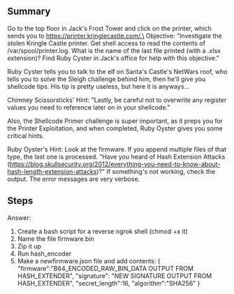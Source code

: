 ## Summary
Go to the top floor in Jack's Frost Tower and click on the printer, which sends you to https://printer.kringlecastle.com/.\
Objective: "Investigate the stolen Kringle Castle printer. Get shell access to read the contents of /var/spool/printer.log. What is the name of the last file printed (with a .xlsx extension)? Find Ruby Cyster in Jack's office for help with this objective."

Ruby Cyster tells you to talk to the elf on Santa's Castle's NetWars roof, who tells you to solve the Sleigh challenge behind him, then he'll give you shellcode tips. His tip is pretty useless, but here it is anyways...

Chimney Scissorsticks' Hint:
"Lastly, be careful not to overwrite any register values you need to reference later on in your shellcode."

Also, the Shellcode Primer challenge is super important, as it preps you for the Printer Exploitation, and when completed, Ruby Oyster gives you some critical hints.

Ruby Oyster's Hint:
Look at the firmware. If you append multiple files of that type, the last one is processed. "Have you heard of Hash Extension Attacks (https://blog.skullsecurity.org/2012/everything-you-need-to-know-about-hash-length-extension-attacks)?" If something's not working, check the output. The error messages are very verbose.

## Steps






Answer:
1. Create a bash script for a reverse ngrok shell (chmod +x it)
2. Name the file firmware.bin
3. Zip it up
4. Run hash_encoder
5. Make a newfirmware.json file and add contents:
{
"firmware":"B64_ENCODED_RAW_BIN_DATA OUTPUT FROM HASH_EXTENDER",
"signature": "NEW SIGNATURE OUTPUT FROM HASH_EXTENDER",
"secret_length":16,
"algorithm":"SHA256"
}
